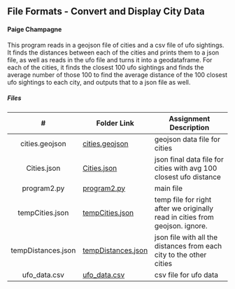 ## File Formats - Convert and Display City Data
#### Paige Champagne

This program reads in a geojson file of cities and a csv file of ufo sightings. It finds the distances between each of the cities and prints them to a json file, as well as reads in the ufo file and turns it into a geodataframe. For each of the cities, it finds the closest 100 ufo sightings and finds the average number of those 100 to find the average distance of the 100 closest ufo sightings to each city, and outputs that to a json file as well.

##### Files

|   #   | Folder Link | Assignment Description |
| :---: | ----------- | ---------------------- |
|   cities.geojson    |   [cities.geojson](P02/cities.geojson)          | geojson data file for cities   |
|   Cities.json    |   [Cities.json](P02/Cities.json)          | json final data file for cities with avg 100 closest ufo distance   |
|   program2.py    |   [program2.py](P02/program2.py)          | main file   |
|   tempCities.json    |   [tempCities.json](P02/tempCities.json)          | temp file for right after we originally read in cities from geojson. ignore.   |
|   tempDistances.json    |   [tempDistances.json](P02/tempDistances.json)          | json file with all the distances from each city to the other cities   |
|   ufo_data.csv    |   [ufo_data.csv](P02/ufo_data.csv)          |  csv file for ufo data  |